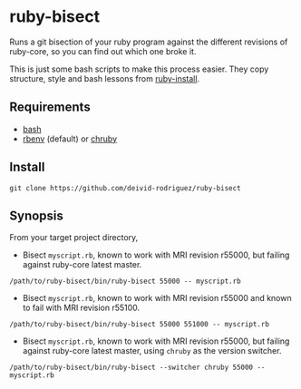 # ruby-bisect

Runs a git bisection of your ruby program against the different revisions of
ruby-core, so you can find out which one broke it.

This is just some bash scripts to make this process easier. They copy structure,
style and bash lessons from [ruby-install].

## Requirements

* [bash]
* [rbenv] (default) or [chruby]

## Install

```
git clone https://github.com/deivid-rodriguez/ruby-bisect
```

## Synopsis

From your target project directory,

* Bisect `myscript.rb`, known to work with MRI revision r55000, but failing
  against ruby-core latest master.

```
/path/to/ruby-bisect/bin/ruby-bisect 55000 -- myscript.rb
```

* Bisect `myscript.rb`, known to work with MRI revision r55000 and known to
  fail with MRI revision r55100.

```
/path/to/ruby-bisect/bin/ruby-bisect 55000 551000 -- myscript.rb
```

* Bisect `myscript.rb`, known to work with MRI revision r55000, but failing
  against ruby-core latest master, using `chruby` as the version switcher.

```
/path/to/ruby-bisect/bin/ruby-bisect --switcher chruby 55000 -- myscript.rb
```

[bash]: https://www.gnu.org/software/bash/
[chruby]: https://github.com/postmodern/chruby
[rbenv]: https://github.com/rbenv/rbenv
[ruby-install]: https://github.com/postmodern/ruby-install
